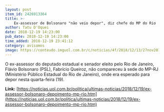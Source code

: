 ```yaml
---
layout: post
item_id: 2426913364
title: >-
    Ex-assessor de Bolsonaro "não veio depor", diz chefe do MP do Rio
author: Tatu D'Oquei
date: 2018-12-19 14:23:00
pub_date: 2018-12-19 14:23:00
time_added: 2018-12-19 23:41:12
category: avisamos
image: https://conteudo.imguol.com.br/c/noticias/4f/2018/12/13/27nov2018---flavio-bolsonaro-e-jair-bolsonaro-em-brasilia-1544700567036_v2_615x300.jpg
---
```


O ex-assessor do deputado estadual e senador eleito pelo Rio de Janeiro, Flávio Bolsonaro (PSL), Fabrício Queiroz, não compareceu à sede do MP-RJ (Ministério Público Estadual do Rio de Janeiro), onde era esperado para depor nesta quarta-feira (19).

**Link:** [https://noticias.uol.com.br/politica/ultimas-noticias/2018/12/19/ex-assessor-bolsonaro-depoimento-mp-rio.htm](https://noticias.uol.com.br/politica/ultimas-noticias/2018/12/19/ex-assessor-bolsonaro-depoimento-mp-rio.htm)

